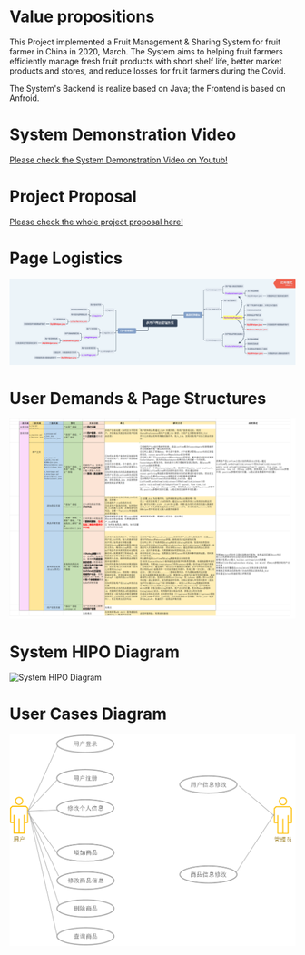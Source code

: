 # Value propositions
This Project implemented a Fruit Management & Sharing System for fruit farmer in China in 2020, March. The System aims to helping fruit farmers efficiently manage fresh fruit products with short shelf life, better market products and stores, and reduce losses for fruit farmers during the Covid.

The System's Backend is realize based on Java; the Frontend is based on Anfroid.

# System Demonstration Video 
[Please check the System Demonstration Video on Youtub!](https://www.youtube.com/watch?v=5SyHO-GPm30&list=PLKJC3aN3a3EWu9Mq3e69oGZim4NoJQXbg)

# Project Proposal
[Please check the whole project proposal here!](https://github.com/coco2023/2019-Android-Fruit-Store/blob/main/Project%20Proposal%20-%20Android%20Fruit%20App.pdf)

# Page Logistics
![Page Logistics](/Multi%20Users%20Fruit%20App%20-%20Page%20Logic.png)

# User Demands & Page Structures
![Page Structure](/User%20Demands%20&%20Page%20Functions.png)

# System HIPO Diagram
![System HIPO Diagram](/System%20HIPO%20Diagram.png)

# User Cases Diagram
![User Cases Diagram](/User%20Cases%20Diagram.png)